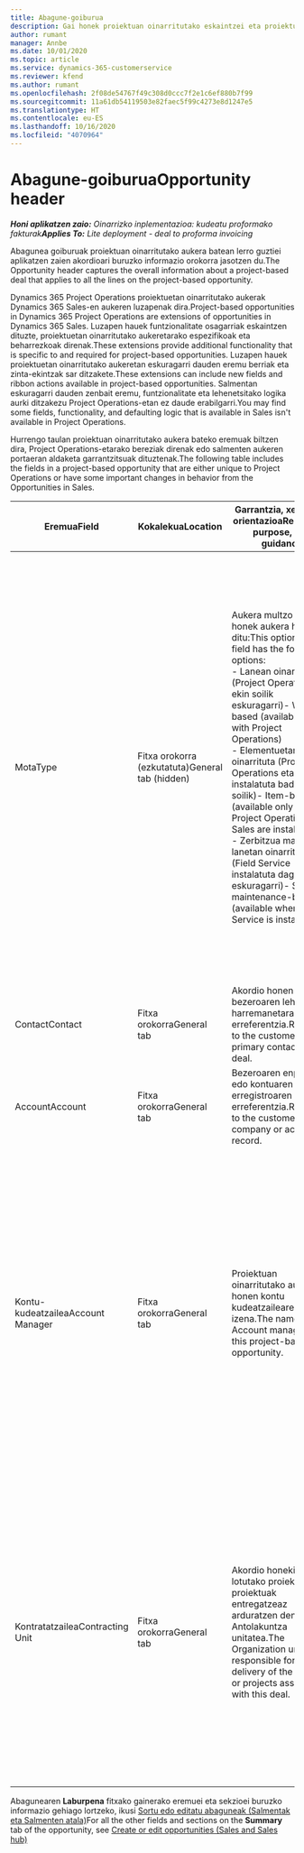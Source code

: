```yaml
---
title: Abagune-goiburua
description: Gai honek proiektuan oinarritutako eskaintzei eta proiektuetan oinarritutako aukera lerroei buruzko informazio orakorrari buruzko informazioa eskaintzen du.
author: rumant
manager: Annbe
ms.date: 10/01/2020
ms.topic: article
ms.service: dynamics-365-customerservice
ms.reviewer: kfend
ms.author: rumant
ms.openlocfilehash: 2f08de54767f49c308d0ccc7f2e1c6ef880b7f99
ms.sourcegitcommit: 11a61db54119503e82faec5f99c4273e8d1247e5
ms.translationtype: HT
ms.contentlocale: eu-ES
ms.lasthandoff: 10/16/2020
ms.locfileid: "4070964"
---
```

# <a name="opportunity-header"></a><span data-ttu-id="bce89-103">Abagune-goiburua</span><span class="sxs-lookup"><span data-stu-id="bce89-103">Opportunity header</span></span>

<span data-ttu-id="bce89-104">_**Honi aplikatzen zaio:** Oinarrizko inplementazioa: kudeatu proformako fakturak_</span><span class="sxs-lookup"><span data-stu-id="bce89-104">_**Applies To:** Lite deployment - deal to proforma invoicing_</span></span>

<span data-ttu-id="bce89-105">Abagunea goiburuak proiektuan oinarritutako aukera batean lerro guztiei aplikatzen zaien akordioari buruzko informazio orokorra jasotzen du.</span><span class="sxs-lookup"><span data-stu-id="bce89-105">The Opportunity header captures the overall information about a project-based deal that applies to all the lines on the project-based opportunity.</span></span>

<span data-ttu-id="bce89-106">Dynamics 365 Project Operations proiektuetan oinarritutako aukerak Dynamics 365 Sales-en aukeren luzapenak dira.</span><span class="sxs-lookup"><span data-stu-id="bce89-106">Project-based opportunities in Dynamics 365 Project Operations are extensions of opportunities in Dynamics 365 Sales.</span></span> <span data-ttu-id="bce89-107">Luzapen hauek funtzionalitate osagarriak eskaintzen dituzte, proiektuetan oinarritutako aukeretarako espezifikoak eta beharrezkoak direnak.</span><span class="sxs-lookup"><span data-stu-id="bce89-107">These extensions provide additional functionality that is specific to and required for project-based opportunities.</span></span> <span data-ttu-id="bce89-108">Luzapen hauek proiektuetan oinarritutako aukeretan eskuragarri dauden eremu berriak eta zinta-ekintzak sar ditzakete.</span><span class="sxs-lookup"><span data-stu-id="bce89-108">These extensions can include new fields and ribbon actions available in project-based opportunities.</span></span> <span data-ttu-id="bce89-109">Salmentan eskuragarri dauden zenbait eremu, funtzionalitate eta lehenetsitako logika aurki ditzakezu Project Operations-etan ez daude erabilgarri.</span><span class="sxs-lookup"><span data-stu-id="bce89-109">You may find some fields, functionality, and defaulting logic that is available in Sales isn't available in Project Operations.</span></span>

<span data-ttu-id="bce89-110">Hurrengo taulan proiektuan oinarritutako aukera bateko eremuak biltzen dira, Project Operations-etarako bereziak direnak edo salmenten aukeren portaeran aldaketa garrantzitsuak dituztenak.</span><span class="sxs-lookup"><span data-stu-id="bce89-110">The following table includes the fields in a project-based opportunity that are either unique to Project Operations or have some important changes in behavior from the Opportunities in Sales.</span></span>

| <span data-ttu-id="bce89-111">**Eremua**</span><span class="sxs-lookup"><span data-stu-id="bce89-111">**Field**</span></span> | <span data-ttu-id="bce89-112">**Kokalekua**</span><span class="sxs-lookup"><span data-stu-id="bce89-112">**Location**</span></span> | <span data-ttu-id="bce89-113">**Garrantzia, xedea eta orientazioa**</span><span class="sxs-lookup"><span data-stu-id="bce89-113">**Relevance, purpose, and guidance**</span></span> | <span data-ttu-id="bce89-114">**Downstream eragina**</span><span class="sxs-lookup"><span data-stu-id="bce89-114">**Downstream impact**</span></span> |
| --- | --- | --- | --- |
| <span data-ttu-id="bce89-115">Mota</span><span class="sxs-lookup"><span data-stu-id="bce89-115">Type</span></span> | <span data-ttu-id="bce89-116">Fitxa orokorra (ezkutatuta)</span><span class="sxs-lookup"><span data-stu-id="bce89-116">General tab (hidden)</span></span> | <span data-ttu-id="bce89-117">Aukera multzo eremu honek aukera hauek ditu:</span><span class="sxs-lookup"><span data-stu-id="bce89-117">This option set field has the following options:</span></span></br><span data-ttu-id="bce89-118">- Lanean oinarrituta (Project Operations-ekin soilik eskuragarri)</span><span class="sxs-lookup"><span data-stu-id="bce89-118">- Work-based (available only with Project Operations)</span></span></br><span data-ttu-id="bce89-119">- Elementuetan oinarrituta (Project Operations eta Sales instalatuta badituzu soilik)</span><span class="sxs-lookup"><span data-stu-id="bce89-119">- Item-based (available only when Project Operations and Sales are installed)</span></span></br><span data-ttu-id="bce89-120">- Zerbitzua mantentze lanetan oinarrituta (Field Service instalatuta dagoenean eskuragarri)</span><span class="sxs-lookup"><span data-stu-id="bce89-120">- Service maintenance-based (available when Field Service is installed)</span></span> | <span data-ttu-id="bce89-121">Project Operations erabiltzen duzunean, eremuaren balio hau automatikoki ezartzen da **Lanean oinarrituta** Abagunea proiektuan oinarrituta sailkatzen duena.</span><span class="sxs-lookup"><span data-stu-id="bce89-121">When you use Project Operations, this field value is automatically set to **Work-based** which classifies the Opportunity as project-based.</span></span> <span data-ttu-id="bce89-122">Abagunea proiektuan oinarrituta egon beharko litzateke akordio honetarako salmenta prozesuan proiektuaren berariazko luzapen eta funtzionalitate guztiak ahalbidetzeko.</span><span class="sxs-lookup"><span data-stu-id="bce89-122">An Opportunity should be project-based to enable all project-specific extensions and functionality in the downstream sales process for this deal.</span></span> |
| <span data-ttu-id="bce89-123">Contact</span><span class="sxs-lookup"><span data-stu-id="bce89-123">Contact</span></span> | <span data-ttu-id="bce89-124">Fitxa orokorra</span><span class="sxs-lookup"><span data-stu-id="bce89-124">General tab</span></span> | <span data-ttu-id="bce89-125">Akordio honen bezeroaren lehen harremanetarako erreferentzia.</span><span class="sxs-lookup"><span data-stu-id="bce89-125">Reference to the customer's primary contact for this deal.</span></span> | |
| <span data-ttu-id="bce89-126">Account</span><span class="sxs-lookup"><span data-stu-id="bce89-126">Account</span></span> | <span data-ttu-id="bce89-127">Fitxa orokorra</span><span class="sxs-lookup"><span data-stu-id="bce89-127">General tab</span></span> | <span data-ttu-id="bce89-128">Bezeroaren enpresaren edo kontuaren erregistroaren erreferentzia.</span><span class="sxs-lookup"><span data-stu-id="bce89-128">Reference to the customer's company or account record.</span></span> | |
| <span data-ttu-id="bce89-129">Kontu-kudeatzailea</span><span class="sxs-lookup"><span data-stu-id="bce89-129">Account Manager</span></span> | <span data-ttu-id="bce89-130">Fitxa orokorra</span><span class="sxs-lookup"><span data-stu-id="bce89-130">General tab</span></span> | <span data-ttu-id="bce89-131">Proiektuan oinarritutako aukera honen kontu kudeatzailearen izena.</span><span class="sxs-lookup"><span data-stu-id="bce89-131">The name of the Account manager for this project-based opportunity.</span></span> | <span data-ttu-id="bce89-132">Kontuaren kudeatzailea bezeroarekin harremana kudeatzeaz arduratzen da proiektu hau burutu bitartean.</span><span class="sxs-lookup"><span data-stu-id="bce89-132">The Account manager is responsible for managing the relationship with the customer through the completion of this project.</span></span> <span data-ttu-id="bce89-133">Kontuaren kudeatzaileari lotuta dagoen baliabide erreserbagarrien erregistroan oinarrituta, kontratazio unitatea lehenetsita dago.</span><span class="sxs-lookup"><span data-stu-id="bce89-133">Based on the bookable resource record tied to the Account manager, the contracting unit is defaulted.</span></span> |
| <span data-ttu-id="bce89-134">Kontratatzailea</span><span class="sxs-lookup"><span data-stu-id="bce89-134">Contracting Unit</span></span> | <span data-ttu-id="bce89-135">Fitxa orokorra</span><span class="sxs-lookup"><span data-stu-id="bce89-135">General tab</span></span> | <span data-ttu-id="bce89-136">Akordio honekin lotutako proiektua edo proiektuak entregatzeaz arduratzen den Antolakuntza unitatea.</span><span class="sxs-lookup"><span data-stu-id="bce89-136">The Organization unit that is responsible for the delivery of the project or projects associated with this deal.</span></span> | <span data-ttu-id="bce89-137">Kontratazio unitatea akordioa itxi ondoren proiektuak osatuko dituen enpresaren banaketa da.</span><span class="sxs-lookup"><span data-stu-id="bce89-137">The contracting unit is the division of the company that will complete the project(s) after the deal is closed.</span></span> <span data-ttu-id="bce89-138">Kontratazio unitate guztiek moneta bat dute, eta moneta hori proiektuan zehar egindako kostu estimatuen eta benetakoen berri emateko erabiltzen da.</span><span class="sxs-lookup"><span data-stu-id="bce89-138">Every contracting unit has a currency, and this currency is used to report estimated and actual costs incurred during the project.</span></span> |

<span data-ttu-id="bce89-139">Abagunearen **Laburpena** fitxako gainerako eremuei eta sekzioei buruzko informazio gehiago lortzeko, ikusi [Sortu edo editatu abaguneak (Salmentak eta Salmenten atala)](https://docs.microsoft.com/dynamics365/sales-enterprise/create-edit-opportunity-sales)</span><span class="sxs-lookup"><span data-stu-id="bce89-139">For all the other fields and sections on the **Summary** tab of the opportunity, see [Create or edit opportunities (Sales and Sales hub)](https://docs.microsoft.com/dynamics365/sales-enterprise/create-edit-opportunity-sales)</span></span>
